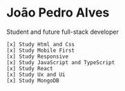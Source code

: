 # João Pedro Alves

 Student and future full-stack developer

    [x] Study Html and Css
    [x] Study Mobile First
    [x] Study Responsive
    [x] Study JavaScript and TypeScript
    [x] Study React
    [x] Study Ux and Ui
    [x] Study MongoDB
